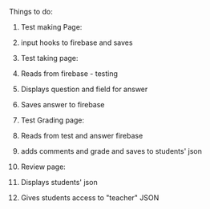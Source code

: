 Things to do:

1. Test making Page:
  1. input hooks to firebase and saves

2. Test taking page:
  1. Reads from firebase - testing
  2. Displays question and field for answer
  3. Saves answer to firebase

3. Test Grading page:
  1. Reads from test and answer firebase
  2. adds comments and grade and saves to students' json

4. Review page:
  1. Displays students' json
  2. Gives students access to "teacher" JSON
